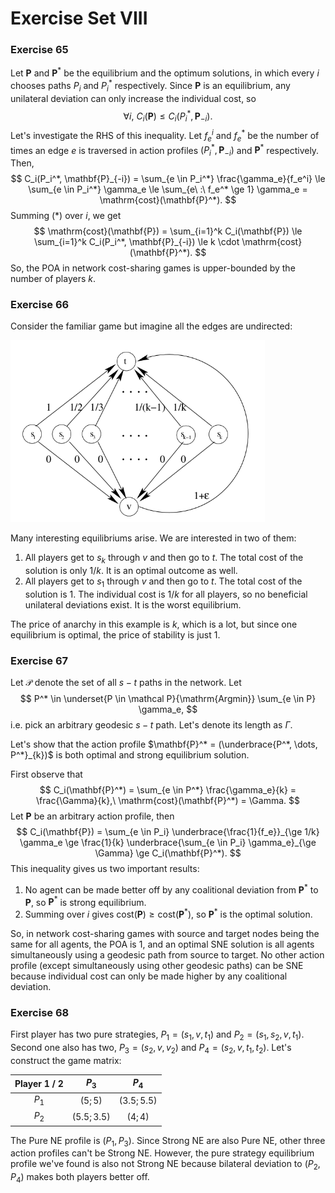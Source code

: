 # Exercise Set VIII

### Exercise 65

Let $\mathbf{P}$ and $\mathbf{P}^*$ be the equilibrium and the optimum solutions, in which every $i$ chooses paths $P_i$ and $P_i^*$ respectively. Since $\mathbf{P}$ is an equilibrium, any unilateral deviation can only increase the individual cost, so
$$
\forall i,\ C_i(\mathbf{P}) \le C_i(P_i^*, \mathbf{P}_{-i}). \tag{*}
$$
Let's investigate the RHS of this inequality. Let $f_e^i$ and $f_e^*$ be the number of times an edge $e$ is traversed in action profiles $(P_i^*, \mathbf{P}_{-i})$ and $\mathbf{P}^*$ respectively. Then,
$$
C_i(P_i^*, \mathbf{P}_{-i}) 
	= \sum_{e \in P_i^*} \frac{\gamma_e}{f_e^i} 
	\le \sum_{e \in P_i^*} \gamma_e
	\le \sum_{e\ :\ f_e^* \ge 1} \gamma_e
	= \mathrm{cost}(\mathbf{P}^*).
$$
Summing (*) over $i$, we get 
$$
\mathrm{cost}(\mathbf{P}) 
	= \sum_{i=1}^k C_i(\mathbf{P}) 
	\le \sum_{i=1}^k C_i(P_i^*, \mathbf{P}_{-i}) 
	\le k \cdot \mathrm{cost}(\mathbf{P}^*).
$$
So, the POA in network cost-sharing games is upper-bounded by the number of players $k$.

### Exercise 66

Consider the familiar game but imagine all the edges are undirected:

<img src="../assets/ex_17_2.png" style="zoom: 67%;" />

Many interesting equilibriums arise. We are interested in two of them:

1. All players get to $s_k$ through $v$ and then go to $t$. The total cost of the solution is only $1/k$. It is an optimal outcome as well.
2. All players get to $s_1$ through $v$ and then go to $t$. The total cost of the solution is $1$. The individual cost is $1/k$ for all players, so no beneficial unilateral deviations exist. It is the worst equilibrium.

The price of anarchy in this example is $k$, which is a lot, but since one equilibrium is optimal, the price of stability is just $1$.

### Exercise 67

Let $\mathcal P$ denote the set of all $s-t$ paths in the network. Let 
$$
P^* \in \underset{P \in \mathcal P}{\mathrm{Argmin}} \sum_{e \in P} \gamma_e,
$$
i.e. pick an arbitrary geodesic $s-t$ path. Let's denote its length as $\Gamma$.

Let's show that the action profile $\mathbf{P}^* = (\underbrace{P^*, \dots, P^*}_{k})$ is both optimal and strong equilibrium solution.

First observe that 
$$
C_i(\mathbf{P}^*) = \sum_{e \in P^*} \frac{\gamma_e}{k} = \frac{\Gamma}{k},\ 
\mathrm{cost}(\mathbf{P}^*) = \Gamma.
$$
Let $\mathbf{P}$ be an arbitrary action profile, then 
$$
C_i(\mathbf{P}) 
	= \sum_{e \in P_i} \underbrace{\frac{1}{f_e}}_{\ge 1/k} \gamma_e
	\ge \frac{1}{k} \underbrace{\sum_{e \in P_i} \gamma_e}_{\ge \Gamma}
	\ge C_i(\mathbf{P}^*).
$$
This inequality gives us two important results:

1. No agent can be made better off by any coalitional deviation from $\mathbf{P}^*$ to $\mathbf{P},$ so $\mathbf{P}^*$ is strong equilibrium.
2. Summing over $i$ gives $\mathrm{cost}(\mathbf{P}) \ge \mathrm{cost}(\mathbf{P}^*)$, so $\mathbf{P}^*$ is the optimal solution.

So, in network cost-sharing games with source and target nodes being the same for all agents, the POA is $1$, and an optimal SNE solution is all agents simultaneously using a geodesic path from source to target. No other action profile (except simultaneously using other geodesic paths) can be SNE because individual cost can only be made higher by any coalitional deviation.

### Exercise 68

First player has two pure strategies, $P_1 = (s_1, v, t_1)$ and $P_2 = (s_1, s_2, v, t_1)$. Second one also has two, $P_3 = (s_2, v, v_2)$ and $P_4 = (s_2, v, t_1, t_2)$. Let's construct the game matrix:

| Player 1 / 2 |    $P_3$     |    $P_4$     |
| :----------: | :----------: | :----------: |
|    $P_1$     |   $(5; 5)$   | $(3.5; 5.5)$ |
|    $P_2$     | $(5.5; 3.5)$ |   $(4; 4)$   |

The Pure NE profile is $(P_1, P_3)$. Since Strong NE are also Pure NE, other three action profiles can't be Strong NE. However, the pure strategy equilibrium profile we've found is also not Strong NE because bilateral deviation to $(P_2, P_4)$ makes both players better off.